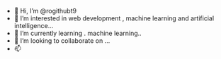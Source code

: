 - 👋 Hi, I’m @rogithubt9
- 👀 I’m interested in web development , machine learning and artificial intelligence...
- 🌱 I’m currently learning . machine learning..
- 💞️ I’m looking to collaborate on ...
- 📫

<!---
rogithubt9/rogithubt9 is a ✨ special ✨ repository because its `README.md` (this file) appears on your GitHub profile.
You can click the Preview link to take a look at your changes.
--->
